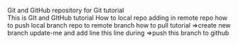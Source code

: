 Git and GitHub repository for Git tutorial	
This is GIt and GItHub tutorial
How to local repo adding in remote repo
how to push local branch repo to remote branch
how to pull tutorial
=>create new branch update-me and add line this line during 
=>push this branch to github
